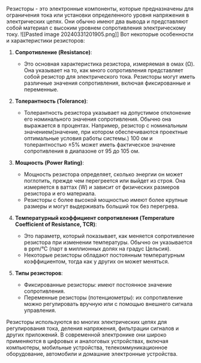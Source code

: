 Резисторы - это электронные компоненты, которые предназначены для ограничения тока или установки определенного уровня напряжения в электрических цепях. Они обычно имеют два вывода и представляют собой материал с высоким уровнем сопротивления электрическому току. 
![[Pasted image 20240331201905.png]]
Вот некоторые особенности и характеристики резисторов:
1. **Сопротивление (Resistance)**:
    
    - Это основная характеристика резистора, измеряемая в омах (Ω). Она указывает на то, как много сопротивления представляет собой резистор для электрического тока. Резисторы могут иметь различные значения сопротивления, включая фиксированные и переменные.
2. **Толерантность (Tolerance)**:
    - Толерантность резистора указывает на допустимое отклонение его номинального значения сопротивления. Обычно она выражается в процентах. Например, резистор с номинальным значением(значение, при котором обеспечиваются проектные оптимальные условия работы системы.) 100 ом и толерантностью ±5% может иметь фактическое значение сопротивления в диапазоне от 95 до 105 ом.
3. **Мощность (Power Rating)**:
    - Мощность резистора определяет, сколько энергии он может поглотить, прежде чем перегреется или выйдет из строя. Она измеряется в ваттах (W) и зависит от физических размеров резистора и его материала.
    - Резисторы с более высокой мощностью имеют более крупные размеры и могут выдерживать больший ток без перегрева.
4. **Температурный коэффициент сопротивления (Temperature Coefficient of Resistance, TCR)**:
    - Это параметр, который показывает, как меняется сопротивление резистора при изменении температуры. Обычно он указывается в ppm/°C (парт в миллионных долях на градус Цельсия).
    - Некоторые резисторы обладают постоянным температурным коэффициентом, тогда как у других он может меняться.
5. **Типы резисторов**:
    - Фиксированные резисторы: имеют постоянное значение сопротивления.
    - Переменные резисторы (потенциометры): их сопротивление можно регулировать вручную или с помощью внешнего сигнала управления.

Резисторы используются во многих электрических цепях для регулирования тока, деления напряжения, фильтрации сигналов и других приложений. В современной электронике они широко применяются в цифровых и аналоговых устройствах, включая компьютеры, мобильные устройства, телекоммуникационное оборудование, автомобили и домашние электронные устройства.